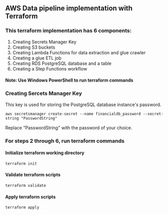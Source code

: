 ## AWS Data pipeline implementation with Terraform

### This terraform implementation has 6 components:
1. Creating Secrets Manager Key
2. Creating S3 buckets
3. Creating Lambda Functions for data extraction and glue crawler
4. Creating a glue ETL job
5. Creating RDS PostgreSQL database and a table
6. Creating a Step Functions workflow

#### Note: Use Windows PowerShell to run terraform commands

### Creating Sercets Manager Key
This key is used for storing the PostgreSQL database instance's password.
```
aws secretsmanager create-secret --name financialdb_password --secret-string "PasswordString"
```

Replace "PasswordString" with the password of your choice.

### For steps 2 through 6, run terraform commands
#### Initialize terraform working directory
```
terraform init
```

#### Validate terraform scripts
```
terraform validate
```

#### Apply terraform scripts
```
terraform apply
```
